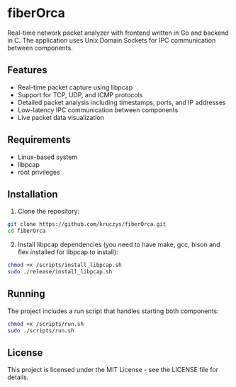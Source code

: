 # fiberOrca

Real-time network packet analyzer with frontend written in Go and backend in C. The application uses Unix Domain Sockets for IPC communication between components.

## Features

- Real-time packet capture using libpcap
- Support for TCP, UDP, and ICMP protocols
- Detailed packet analysis including timestamps, ports, and IP addresses
- Low-latency IPC communication between components
- Live packet data visualization

## Requirements

- Linux-based system
- libpcap
- root privileges

## Installation

1. Clone the repository:
```bash
git clone https://github.com/kruczys/fiberOrca.git
cd fiberOrca
```

2. Install libpcap dependencies (you need to have make, gcc, bison and flex installed for libpcap to install):
```bash
chmod +x /scripts/install_libpcap.sh
sudo ./release/install_libpcap.sh
```

## Running

The project includes a run script that handles starting both components:

```bash
chmod +x /scripts/run.sh
sudo ./scripts/run.sh
```

## License

This project is licensed under the MIT License - see the LICENSE file for details.